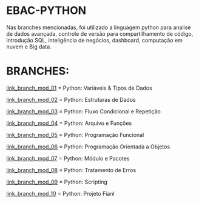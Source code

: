 # EBAC-PYTHON
Nas branches mencionadas, foi utilizado a linguagem python para analise de dados avançada, controle de versão para compartilhamento de código, introdução SQL, inteligência de negócios, dashboard, computação em nuvem e Big data.

# BRANCHES: 
[link_branch_mod_01](https://github.com/carolrmr/EBAC-PYTHON/tree/mod_01) = Python: Variáveis & Tipos de Dados 

[link_branch_mod_02](https://github.com/carolrmr/EBAC-PYTHON/tree/mod_02) = Python: Estruturas de Dados

[link_branch_mod_03](https://github.com/carolrmr/EBAC-PYTHON/tree/mod_03) = Python: Fluxo Condicional e Repetição

[link_branch_mod_04](https://github.com/carolrmr/EBAC-PYTHON/tree/mod_04) = Python: Arquivo e Funções 

[link_branch_mod_05](https://github.com/carolrmr/EBAC-PYTHON/tree/mod_05) = Python: Programação Funcional

[link_branch_mod_06](https://github.com/carolrmr/EBAC-PYTHON/tree/mod_06) = Python: Programação Orientada a Objetos

[link_branch_mod_07](https://github.com/carolrmr/EBAC-PYTHON/tree/mod_07) = Python: Módulo e Pacotes

[link_branch_mod_08](https://github.com/carolrmr/EBAC-PYTHON/tree/mod_08) = Python: Tratamento de Erros

[link_branch_mod_09](https://github.com/carolrmr/EBAC-PYTHON/tree/mod_09) = Python: Scripting

[link_branch_mod_10](https://www.kaggle.com/code/carolrmr/trabalho-final-mod10) = Python: Projeto Fianl
